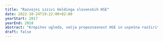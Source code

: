```yaml
---
title: "Razvojni izzivi Holdinga slovenskih HSE"
date: 2022-10-24T19:22:00+02:00
yearStart: 2017
yearEnd: 2018
abstract: "Krepitev ugleda, večja prepoznavnost HSE in uspešna razširitev na segment B2C pri prodaji specializiranih storitev in aktiviranje novih poslovnih modelov na področjihizkoriščanja novih tehnologij in učinkovitega izkoriščanja lastniške infrastrukture."
draft: false
---
```


